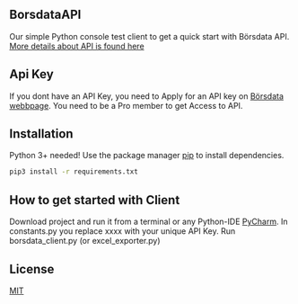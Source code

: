 ## BorsdataAPI
Our simple Python console test client to get a quick start with Börsdata API.
[More details about API is found here](https://github.com/Borsdata-Sweden/API)

## Api Key
If you dont have an API Key, you need to Apply for an API key on [Börsdata webbpage](https://borsdata.se/).
You need to be a Pro member to get Access to API.

## Installation
Python 3+ needed!
Use the package manager [pip](https://pip.pypa.io/en/stable/) to install dependencies.
```bash
pip3 install -r requirements.txt
```

## How to get started with Client
Download project and run it from a terminal or any Python-IDE [PyCharm](https://www.jetbrains.com/pycharm/).
In constants.py you replace xxxx with your unique API Key.
Run borsdata_client.py (or excel_exporter.py)

## License
[MIT](https://choosealicense.com/licenses/mit/)